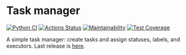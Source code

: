 # Task manager

[![Python CI](https://github.com/mistermikebell/python-project-lvl4/actions/workflows/main.yml/badge.svg)](https://github.com/mistermikebell/python-project-lvl4/actions/workflows/main.yml)
[![Actions Status](https://github.com/mistermikebell/python-project-lvl4/workflows/hexlet-check/badge.svg)](https://github.com/mistermikebell/python-project-lvl4/actions)
[![Maintainability](https://api.codeclimate.com/v1/badges/0d9c817f6740fe2e5f6a/maintainability)](https://codeclimate.com/github/mistermikebell/python-project-lvl4/maintainability)
[![Test Coverage](https://api.codeclimate.com/v1/badges/0d9c817f6740fe2e5f6a/test_coverage)](https://codeclimate.com/github/mistermikebell/python-project-lvl4/test_coverage)


A simple task manager: create tasks and assign statuses, labels, and executors. Last release is [here](https://task-manager-2021.herokuapp.com/).

